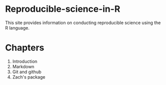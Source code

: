 # Reproducible-science-in-R

This site provides information on conducting reproducible science using the R language.

# Chapters

1. Introduction
2. Markdown
3. Git and github
3. Zach's package
